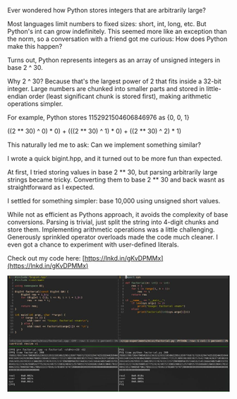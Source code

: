 Ever wondered how Python stores integers that are arbitrarily large?   
  
Most languages limit numbers to fixed sizes: short, int, long, etc. But Python's int can grow indefinitely. This seemed more like an exception than the norm, so a conversation with a friend got me curious: How does Python make this happen?  
  
Turns out, Python represents integers as an array of unsigned integers in base 2 ^ 30.  
  
Why 2 ^ 30? Because that's the largest power of 2 that fits inside a 32-bit integer. Large numbers are chunked into smaller parts and stored in little-endian order (least significant chunk is stored first), making arithmetic operations simpler.  
  
For example, Python stores 1152921504606846976 as {0, 0, 1}  
  
((2 ** 30) ^ 0) * 0) + (((2 ** 30) ^ 1) * 0) + ((2 ** 30) ^ 2) * 1)  
  
This naturally led me to ask: Can we implement something similar?   
  
I wrote a quick bigint.hpp, and it turned out to be more fun than expected.   
  
At first, I tried storing values in base 2 ** 30, but parsing arbitrarily large strings became tricky. Converting them to base 2 ** 30 and back wasnt as straightforward as I expected.  
  
I settled for something simpler: base 10,000 using unsigned short values.   
  
While not as efficient as Pythons approach, it avoids the complexity of base conversions. Parsing is trivial, just split the string into 4-digit chunks and store them. Implementing arithmetic operations was a little challenging. Generously sprinkled operator overloads made the code much cleaner. I even got a chance to experiment with user-defined literals.  
  
Check out my code here: [https://lnkd.in/gKvDPMMx](https://lnkd.in/gKvDPMMx)

![Python vs C++ BigInt demo](images/33.01.jpg)  

